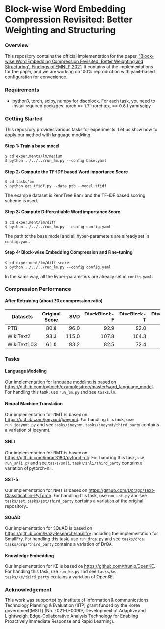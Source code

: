 # Block-wise Word Embedding Compression Revisited: Better Weighting and Structuring

### Overview
This repository contains the official implementation for the paper, ["Block-wise Word Embedding Compression Revisited: Better Weighting and Structuring", Findings of EMNLP 2021](https://aclanthology.org/2021.findings-emnlp.372).
It contains all the implementations for the paper, and we are working on 100% reproduction with yaml-based configuration for convenience.

### Requirements
* python3, torch, scipy, numpy for discblock. For each task, you need to install required packages.
torch == 1.7.1
torchtext == 0.8.1
yaml
scipy

### Getting Started
This repository provides various tasks for experiments.
Let us show how to apply our method with language modeling.

#### Step 1: Train a base model
```
$ cd experiments/lm/medium
$ python ../../../run_lm.py --config base.yaml
```

#### Step 2: Compute the TF-IDF based Word Importance Score
```
$ cd tasks/lm
$ python get_tfidf.py --data ptb --model tfidf
```
The example dataset is PennTree Bank and the TF-IDF based scoring scheme is used.

#### Step 3: Compute Differentiable Word importance Score
```
$ cd experiment/lm/diff
$ python ../../../run_lm.py --config config.yaml
```
The path to the base model and all hyper-parameters are already set in `config.yaml`.

#### Step 4: Block-wise Embedding Compression and Fine-tuning
```
$ cd experiment/lm/diff_score
$ python ../../../run_lm.py --config config.yaml
```
In the same way, all the hyper-parameters are already set in `config.yaml`.

### Compression Performance

#### After Retraining (about 20x compression ratio) 

| Datasets     |      Original Score      |	SVD						|	DisckBlock-F	|  DiscBlock-T |	DiscBlock-D	|
|--------------|:------------------------:|--------------:|--------------:|-------------:|-------------:|
| 	PTB	 	     |						80.8				  |	96.0					|	92.9					| 92.0 				 |		88.7			|
| WikiText2    |   					93.3				  |	115.0					|	107.8					| 104.3 			 |		102.7			|
| WikiText103  | 						61.0				  |	83.2					|	82.5					| 72.4 				 |		67.6			|

### Tasks

#### Language Modeling
Our implementation for language modeling is based on https://github.com/pytorch/examples/tree/master/word_language_model.
For handling this task, use `run_lm.py` and see `tasks/lm`.

#### Neural Machine Translation
Our implementation for NMT is based on https://github.com/joeynmt/joeynmt.
For handling this task, use `run_joeynmt.py` and see `tasks/joeynmt`.
`tasks/joeynmt/third_party` contains a variation of joeynmt.

#### SNLI
Our implementation for NMT is based on https://github.com/imran3180/pytorch-nli.
For handling this task, use `run_snli.py` and see `tasks/snli`.
`tasks/snli/third_party` contains a variation of pytorch-nli.

#### SST-5
Our implementation for NMT is based on https://github.com/Doragd/Text-Classification-PyTorch.
For handling this task, use `run_sst.py` and see `tasks/sst`.
`tasks/sst/third_party` contains a variation of the original repository..

#### SQuAD
Our implementation for SQuAD is based on https://github.com/HazyResearch/smallfry including the implementation for SmallFry.
For handling this task, use `run_drqa.py` and see `tasks/drqa`.
`tasks/drqa/third_party` contains a variation of DrQA.

#### Knowledge Embedding
Our implementation for KE is based on https://github.com/thunlp/OpenKE.
For handling this task, use `run_ke.py` and see `tasks/ke`.
`tasks/ke/third_party` contains a variation of OpenKE.

### Acknowledgement
This work was supported by Institute of Information & communications Technology Planning & Evaluation (IITP) grant funded by the Korea government(MSIT) (No. 2021-0-00907, Development of Adaptive and Lightweight Edge-Collaborative Analysis Technology for Enabling Proactively Immediate Response and Rapid Learning).
